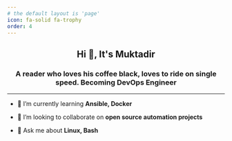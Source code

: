 ```yaml
---
# the default layout is 'page'
icon: fa-solid fa-trophy 
order: 4 
---
```

<h2 align="center">Hi 👋, It's Muktadir</h2>
<h3 align="center">A reader who loves his coffee black, loves to ride on single speed. Becoming DevOps Engineer</h3>

<!--
<div align="center">
  
[<img alt="Github" src="https://img.shields.io/badge/portfolio-181717.svg?&style=for-the-badge&logo=Github&logoColor=white" />](https://github.com/muktadirmaashif) 
[<img alt="Github" src="https://img.shields.io/badge/linkedin-teal.svg?&style=for-the-badge&logo=linkedin&logoColor=white" />](https://linkedin.com/in/itsmuktadir)
[<img alt="Github" src="https://img.shields.io/badge/instagram-beige.svg?&style=for-the-badge&logo=instagram&logoColor=red" />](https://instagram.com/damien_karras)
[<img alt="Github" src="https://img.shields.io/badge/dev.to-black.svg?&style=for-the-badge&logo=dev&logoColor=white" />](https://dev.to/muktadirmaashif)
</div>

-->
---


- 🌱 I’m currently learning **Ansible, Docker**

- 👯 I’m looking to collaborate on **open source automation projects**

- 💬 Ask me about **Linux, Bash**







<!--<a href="your-own-link-from-the-website" target="_blank"><img src="https://cdn.buymeacoffee.com/buttons/v2/default-red.png" alt="Buy Me A Coffee" width="150" ></a> -->

<p align="center">
</p>
